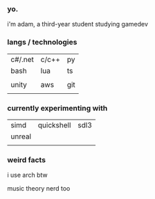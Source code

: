 ### yo.

i'm adam, a third-year student studying gamedev

###  langs / technologies
||||
|---|---|---|
|c#/.net|c/c++|py|
|bash|lua|ts|
||||
|unity|aws|git|
||||

### currently experimenting with
||||
|---|---|---|
|simd|quickshell|sdl3|
|unreal|||
||||

### weird facts
i use arch btw

music theory nerd too
